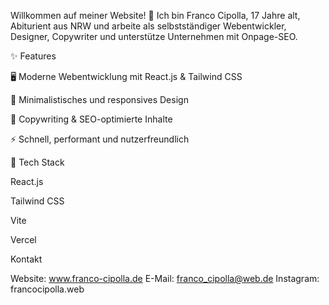 Willkommen auf meiner Website! 🎉
Ich bin Franco Cipolla, 17 Jahre alt, Abiturient aus NRW und arbeite als selbstständiger Webentwickler, Designer, Copywriter und unterstütze Unternehmen mit Onpage-SEO.


✨ Features

🖥️ Moderne Webentwicklung mit React.js & Tailwind CSS

🎨 Minimalistisches und responsives Design

📝 Copywriting & SEO-optimierte Inhalte

⚡ Schnell, performant und nutzerfreundlich



🚀 Tech Stack

React.js

Tailwind CSS

Vite

Vercel 



Kontakt


Website: www.franco-cipolla.de
E-Mail: franco_cipolla@web.de
Instagram: francocipolla.web
